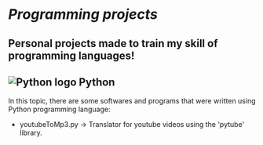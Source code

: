 # *Programming projects*

## Personal projects made to train my skill of programming languages!

## ![Python logo](https://logos-download.com/wp-content/uploads/2016/10/Python_logo_icon.png) Python
In this topic, there are some softwares and programs that were written using Python programming language:
* youtubeToMp3.py -> Translator for youtube videos using the 'pytube' library.

